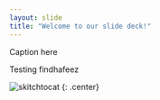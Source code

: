```yaml
---
layout: slide
title: "Welcome to our slide deck!"
---
```


Caption here

Testing findhafeez

![skitchtocat](https://octodex.github.com/images/skitchtocat.png)
{: .center}
